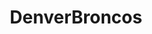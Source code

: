 ---
title: DenverBroncos
crosslinks:
- youtubefactsbot
- nfl
- anti_gif_bot
- livven
- cowboys
- tmsbmeta
- MassdropBot
- oaklandraiders
- ColoradoRockies
- KansasCityChiefs
- place
- john_yukis_bots
- CoalitionAgainstEvil
- farmcarrots
- reddit_stream
- EvilLeagueOfEvil
- '2013'
- buffalobills
- IsAnybodyHere
- youtubot
---